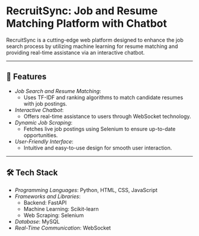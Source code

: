 # RecruitSync: Job and Resume Matching Platform with Chatbot

RecruitSync is a cutting-edge web platform designed to enhance the job search process by utilizing machine learning for resume matching and providing real-time assistance via an interactive chatbot.

---

## 🚀 Features

- *Job Search and Resume Matching*:
  - Uses TF-IDF and ranking algorithms to match candidate resumes with job postings.
- *Interactive Chatbot*:
  - Offers real-time assistance to users through WebSocket technology.
- *Dynamic Job Scraping*:
  - Fetches live job postings using Selenium to ensure up-to-date opportunities.
- *User-Friendly Interface*:
  - Intuitive and easy-to-use design for smooth user interaction.

---

## 🛠️ Tech Stack

- *Programming Languages*: Python, HTML, CSS, JavaScript
- *Frameworks and Libraries*:
  - Backend: FastAPI
  - Machine Learning: Scikit-learn
  - Web Scraping: Selenium
- *Database*: MySQL
- *Real-Time Communication*: WebSocket
